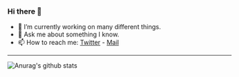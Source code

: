 ### Hi there 👋


- 🔭 I’m currently working on many different things.
- 💬 Ask me about something I know.
- 📫 How to reach me: [Twitter](https://twitter.com/clemens_space) - [Mail](mailto:mail@clemens-rumpfhuber.at)

---

![Anurag's github stats](https://github-readme-stats.vercel.app/api?username=crumpfhuber&show_icons=true&theme=vue-dark)
